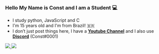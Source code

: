 ### Hello My Name is Const and I am a Student 💻
- I study python, JavaScript and C
- I'm 15 years old and I'm from Brazil! 🇧🇷
- I don’t just post things here, I have a  __**[Youtube Channel](https://www.youtube.com/channel/UCz18xAahukeop39zlTdsTxg)**__ and I also use __**[Discord](https://github.com/constvk)**__ (Const#0001)

<a href="https://github.com/constvk"><img src="https://github-readme-stats.vercel.app/api?username=constvk"> <img src="https://github-readme-stats.vercel.app/api/top-langs/?username=constvk">

